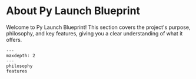 # About Py Launch Blueprint

Welcome to Py Launch Blueprint! This section covers the project's purpose, philosophy, and key features, giving you a clear understanding of what it offers.


```{toctree}
---
maxdepth: 2
---
philosophy
features
```